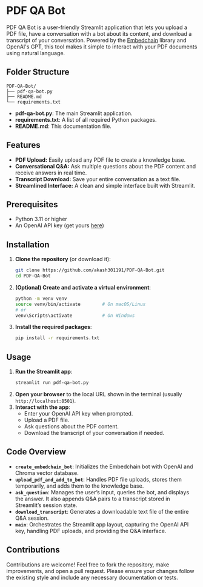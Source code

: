 # PDF QA Bot

PDF QA Bot is a user-friendly Streamlit application that lets you upload a PDF file, have a conversation with a bot about its content, and download a transcript of your conversation. Powered by the [Embedchain](https://github.com/embedchain/embedchain) library and OpenAI's GPT, this tool makes it simple to interact with your PDF documents using natural language.

## Folder Structure

```
PDF-QA-Bot/
├── pdf-qa-bot.py
├── README.md
└── requirements.txt
```

- **pdf-qa-bot.py**: The main Streamlit application.
- **requirements.txt**: A list of all required Python packages.
- **README.md**: This documentation file.

## Features

- **PDF Upload:** Easily upload any PDF file to create a knowledge base.
- **Conversational Q&A:** Ask multiple questions about the PDF content and receive answers in real time.
- **Transcript Download:** Save your entire conversation as a text file.
- **Streamlined Interface:** A clean and simple interface built with Streamlit.

## Prerequisites

- Python 3.11 or higher
- An OpenAI API key (get yours [here](https://platform.openai.com/account/api-keys))

## Installation

1. **Clone the repository** (or download it):
   ```bash
   git clone https://github.com/akash301191/PDF-QA-Bot.git
   cd PDF-QA-Bot
   ```

2. **(Optional) Create and activate a virtual environment**:
   ```bash
   python -m venv venv
   source venv/bin/activate        # On macOS/Linux
   # or
   venv\Scripts\activate           # On Windows
   ```

3. **Install the required packages**:
   ```bash
   pip install -r requirements.txt
   ```

## Usage

1. **Run the Streamlit app**:
   ```bash
   streamlit run pdf-qa-bot.py
   ```
2. **Open your browser** to the local URL shown in the terminal (usually `http://localhost:8501`).
3. **Interact with the app**:
   - Enter your OpenAI API key when prompted.
   - Upload a PDF file.
   - Ask questions about the PDF content.
   - Download the transcript of your conversation if needed.

## Code Overview

- **`create_embedchain_bot`**: Initializes the Embedchain bot with OpenAI and Chroma vector database.
- **`upload_pdf_and_add_to_bot`**: Handles PDF file uploads, stores them temporarily, and adds them to the knowledge base.
- **`ask_question`**: Manages the user’s input, queries the bot, and displays the answer. It also appends Q&A pairs to a transcript stored in Streamlit’s session state.
- **`download_transcript`**: Generates a downloadable text file of the entire Q&A session.
- **`main`**: Orchestrates the Streamlit app layout, capturing the OpenAI API key, handling PDF uploads, and providing the Q&A interface.

## Contributions

Contributions are welcome! Feel free to fork the repository, make improvements, and open a pull request. Please ensure your changes follow the existing style and include any necessary documentation or tests.

